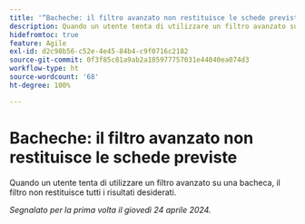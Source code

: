 ```yaml
---
title: '“Bacheche: il filtro avanzato non restituisce le schede previste”'
description: Quando un utente tenta di utilizzare un filtro avanzato su una bacheca, il filtro non restituisce tutti i risultati desiderati.
hidefromtoc: true
feature: Agile
exl-id: d2c98b56-c52e-4e45-84b4-c9f0716c2182
source-git-commit: 0f3f85c81a9ab2a185977757031e44040ea074d3
workflow-type: ht
source-wordcount: '68'
ht-degree: 100%

---
```


# Bacheche: il filtro avanzato non restituisce le schede previste

Quando un utente tenta di utilizzare un filtro avanzato su una bacheca, il filtro non restituisce tutti i risultati desiderati.

_Segnalato per la prima volta il giovedì 24 aprile 2024._
